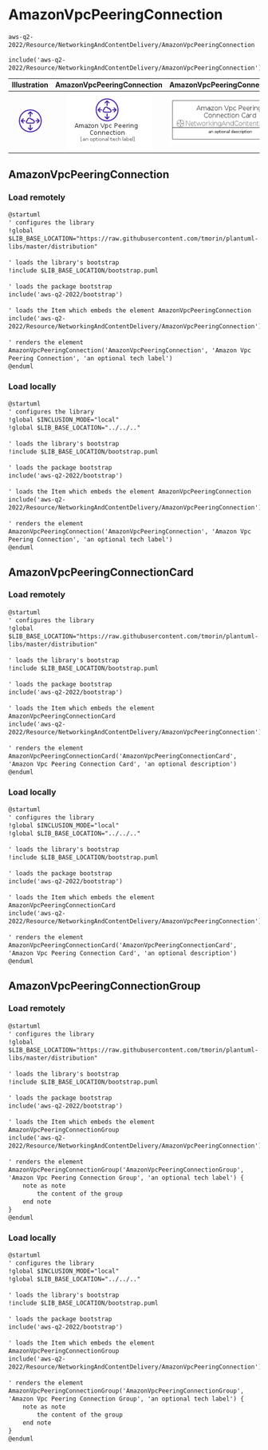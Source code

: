 # AmazonVpcPeeringConnection


```text
aws-q2-2022/Resource/NetworkingAndContentDelivery/AmazonVpcPeeringConnection
```

```text
include('aws-q2-2022/Resource/NetworkingAndContentDelivery/AmazonVpcPeeringConnection')
```



| Illustration | AmazonVpcPeeringConnection | AmazonVpcPeeringConnectionCard | AmazonVpcPeeringConnectionGroup |
| :---: | :---: | :---: | :---: |
| ![illustration for Illustration](../../../aws-q2-2022/Resource/NetworkingAndContentDelivery/AmazonVpcPeeringConnection.png) | ![illustration for AmazonVpcPeeringConnection](../../../aws-q2-2022/Resource/NetworkingAndContentDelivery/AmazonVpcPeeringConnection.Local.png) | ![illustration for AmazonVpcPeeringConnectionCard](../../../aws-q2-2022/Resource/NetworkingAndContentDelivery/AmazonVpcPeeringConnectionCard.Local.png) | ![illustration for AmazonVpcPeeringConnectionGroup](../../../aws-q2-2022/Resource/NetworkingAndContentDelivery/AmazonVpcPeeringConnectionGroup.Local.png) |




## AmazonVpcPeeringConnection

### Load remotely
```plantuml
@startuml
' configures the library
!global $LIB_BASE_LOCATION="https://raw.githubusercontent.com/tmorin/plantuml-libs/master/distribution"

' loads the library's bootstrap
!include $LIB_BASE_LOCATION/bootstrap.puml

' loads the package bootstrap
include('aws-q2-2022/bootstrap')

' loads the Item which embeds the element AmazonVpcPeeringConnection
include('aws-q2-2022/Resource/NetworkingAndContentDelivery/AmazonVpcPeeringConnection')

' renders the element
AmazonVpcPeeringConnection('AmazonVpcPeeringConnection', 'Amazon Vpc Peering Connection', 'an optional tech label')
@enduml
```

### Load locally
```plantuml
@startuml
' configures the library
!global $INCLUSION_MODE="local"
!global $LIB_BASE_LOCATION="../../.."

' loads the library's bootstrap
!include $LIB_BASE_LOCATION/bootstrap.puml

' loads the package bootstrap
include('aws-q2-2022/bootstrap')

' loads the Item which embeds the element AmazonVpcPeeringConnection
include('aws-q2-2022/Resource/NetworkingAndContentDelivery/AmazonVpcPeeringConnection')

' renders the element
AmazonVpcPeeringConnection('AmazonVpcPeeringConnection', 'Amazon Vpc Peering Connection', 'an optional tech label')
@enduml
```

## AmazonVpcPeeringConnectionCard

### Load remotely
```plantuml
@startuml
' configures the library
!global $LIB_BASE_LOCATION="https://raw.githubusercontent.com/tmorin/plantuml-libs/master/distribution"

' loads the library's bootstrap
!include $LIB_BASE_LOCATION/bootstrap.puml

' loads the package bootstrap
include('aws-q2-2022/bootstrap')

' loads the Item which embeds the element AmazonVpcPeeringConnectionCard
include('aws-q2-2022/Resource/NetworkingAndContentDelivery/AmazonVpcPeeringConnection')

' renders the element
AmazonVpcPeeringConnectionCard('AmazonVpcPeeringConnectionCard', 'Amazon Vpc Peering Connection Card', 'an optional description')
@enduml
```

### Load locally
```plantuml
@startuml
' configures the library
!global $INCLUSION_MODE="local"
!global $LIB_BASE_LOCATION="../../.."

' loads the library's bootstrap
!include $LIB_BASE_LOCATION/bootstrap.puml

' loads the package bootstrap
include('aws-q2-2022/bootstrap')

' loads the Item which embeds the element AmazonVpcPeeringConnectionCard
include('aws-q2-2022/Resource/NetworkingAndContentDelivery/AmazonVpcPeeringConnection')

' renders the element
AmazonVpcPeeringConnectionCard('AmazonVpcPeeringConnectionCard', 'Amazon Vpc Peering Connection Card', 'an optional description')
@enduml
```

## AmazonVpcPeeringConnectionGroup

### Load remotely
```plantuml
@startuml
' configures the library
!global $LIB_BASE_LOCATION="https://raw.githubusercontent.com/tmorin/plantuml-libs/master/distribution"

' loads the library's bootstrap
!include $LIB_BASE_LOCATION/bootstrap.puml

' loads the package bootstrap
include('aws-q2-2022/bootstrap')

' loads the Item which embeds the element AmazonVpcPeeringConnectionGroup
include('aws-q2-2022/Resource/NetworkingAndContentDelivery/AmazonVpcPeeringConnection')

' renders the element
AmazonVpcPeeringConnectionGroup('AmazonVpcPeeringConnectionGroup', 'Amazon Vpc Peering Connection Group', 'an optional tech label') {
    note as note
        the content of the group
    end note
}
@enduml
```

### Load locally
```plantuml
@startuml
' configures the library
!global $INCLUSION_MODE="local"
!global $LIB_BASE_LOCATION="../../.."

' loads the library's bootstrap
!include $LIB_BASE_LOCATION/bootstrap.puml

' loads the package bootstrap
include('aws-q2-2022/bootstrap')

' loads the Item which embeds the element AmazonVpcPeeringConnectionGroup
include('aws-q2-2022/Resource/NetworkingAndContentDelivery/AmazonVpcPeeringConnection')

' renders the element
AmazonVpcPeeringConnectionGroup('AmazonVpcPeeringConnectionGroup', 'Amazon Vpc Peering Connection Group', 'an optional tech label') {
    note as note
        the content of the group
    end note
}
@enduml
```

